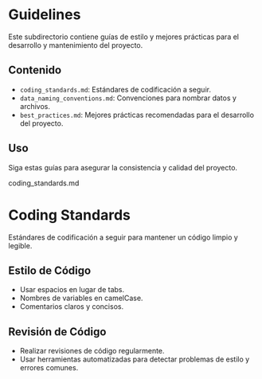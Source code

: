 # Guidelines

Este subdirectorio contiene guías de estilo y mejores prácticas para el desarrollo y mantenimiento del proyecto.

## Contenido

- `coding_standards.md`: Estándares de codificación a seguir.
- `data_naming_conventions.md`: Convenciones para nombrar datos y archivos.
- `best_practices.md`: Mejores prácticas recomendadas para el desarrollo del proyecto.

## Uso

Siga estas guías para asegurar la consistencia y calidad del proyecto.

coding_standards.md

# Coding Standards

Estándares de codificación a seguir para mantener un código limpio y legible.

## Estilo de Código

- Usar espacios en lugar de tabs.
- Nombres de variables en camelCase.
- Comentarios claros y concisos.

## Revisión de Código

- Realizar revisiones de código regularmente.
- Usar herramientas automatizadas para detectar problemas de estilo y errores comunes.